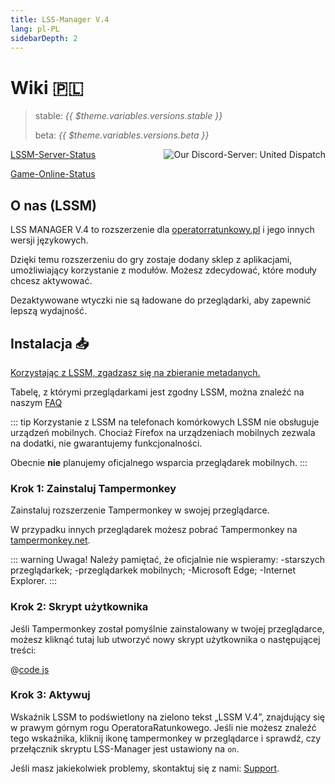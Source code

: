 ```yaml
---
title: LSS-Manager V.4
lang: pl-PL
sidebarDepth: 2
---
```


# Wiki 🇵🇱 <Badge :text="'v' + $theme.variables.versions.short"/>

> stable: <i>{{ $theme.variables.versions.stable }}</i>
> 
> beta: <i>{{ $theme.variables.versions.beta }}</i>

<discord style="float: right;"><img src="https://discord.com/api/guilds/254167535446917120/embed.png?style=banner1" alt="Our Discord-Server: United Dispatch" data-prevent-zooming></discord>

[LSSM-Server-Status](https://status.lss-manager.de)

[Game-Online-Status](https://status.lss-manager.de/status/missionchief)

<!-- Do NOT edit anything above this line! Any edits will be removed as content is auto generated! -->

## O nas (LSSM)

LSS MANAGER V.4 to rozszerzenie dla [operatorratunkowy.pl](https://www.operatorratunkowy.pl) i jego innych wersji językowych.

Dzięki temu rozszerzeniu do gry zostaje dodany sklep z aplikacjami, umożliwiający korzystanie z modułów. Możesz zdecydować, które moduły chcesz aktywować.

Dezaktywowane wtyczki nie są ładowane do przeglądarki, aby zapewnić lepszą wydajność.


## Instalacja 📥
[Korzystając z LSSM, zgadzasz się na zbieranie metadanych.](metadata.md)

Tabelę, z którymi przeglądarkami jest zgodny LSSM, można znaleźć na naszym [FAQ](faq.md)

::: tip Korzystanie z LSSM na telefonach komórkowych
LSSM nie obsługuje urządzeń mobilnych. Chociaż Firefox na urządzeniach mobilnych zezwala na dodatki, nie gwarantujemy funkcjonalności.

Obecnie **nie** planujemy oficjalnego wsparcia przeglądarek mobilnych.
:::
### Krok 1: Zainstaluj Tampermonkey
Zainstaluj rozszerzenie Tampermonkey w swojej przeglądarce.

<tampermonkey-download-table/>

W przypadku innych przeglądarek możesz pobrać Tampermonkey na [tampermonkey.net](https://www.tampermonkey.net/).

::: warning Uwaga!
Należy pamiętać, że oficjalnie nie wspieramy: 
-starszych przeglądarkek;
-przeglądarkek mobilnych;
-Microsoft Edge;
-Internet Explorer.
:::

### Krok 2: Skrypt użytkownika
Jeśli Tampermonkey został pomyślnie zainstalowany w twojej przeglądarce, możesz kliknąć <a :href="$theme.variables.server + 'lssm-v4.user.js'" target="_blank">tutaj</a> lub utworzyć nowy skrypt użytkownika o następującej treści:

@[code js](@userscript)

### Krok 3: Aktywuj
Wskaźnik LSSM to podświetlony na zielono tekst „LSSM V.4”, znajdujący się w prawym górnym rogu OperatoraRatunkowego.
Jeśli nie możesz znaleźć tego wskaźnika, kliknij ikonę tampermonkey w przeglądarce i sprawdź, czy przełącznik skryptu LSS-Manager jest ustawiony na `on`.

Jeśli masz jakiekolwiek problemy, skontaktuj się z nami: [Support](support.md).

